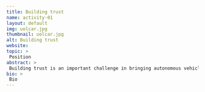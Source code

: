```yaml
---
title: Building trust
name: activity-01
layout: default
img: uolcar.jpg
thumbnail: uolcar.jpg
alt: Building trust
website:
topic: >
 Position
abstract: >
 Building trust is an important challenge in bringing autonomous vehicles to our roads.
bio: >
 Bio
---
```

